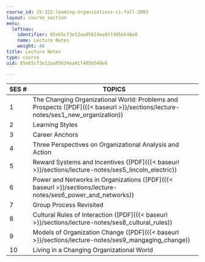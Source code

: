 ```yaml
---
course_id: 15-322-leading-organizations-ii-fall-2003
layout: course_section
menu:
  leftnav:
    identifier: 85eb5cf3e12aa95624ea91f405b548e8
    name: Lecture Notes
    weight: 40
title: Lecture Notes
type: course
uid: 85eb5cf3e12aa95624ea91f405b548e8

---
```


| SES # | TOPICS |
| --- | --- |
| 1 | The Changing Organizational World: Problems and Prospects ([PDF]({{< baseurl >}}/sections/lecture-notes/ses1_new_organization)) |
| 2 | Learning Styles |
| 3 | Career Anchors |
| 4 | Three Perspectives on Organizational Analysis and Action |
| 5 | Reward Systems and Incentives ([PDF]({{< baseurl >}}/sections/lecture-notes/ses5_lincoln_electric)) |
| 6 | Power and Networks in Organizations ([PDF]({{< baseurl >}}/sections/lecture-notes/ses6_power_and_networks)) |
| 7 | Group Process Revisited |
| 8 | Cultural Rules of Interaction ([PDF]({{< baseurl >}}/sections/lecture-notes/ses8_cultural_rules)) |
| 9 | Models of Organization Change ([PDF]({{< baseurl >}}/sections/lecture-notes/ses9_mangaging_change)) |
| 10 | Living in a Changing Organizational World